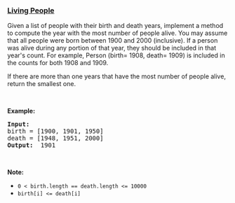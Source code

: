 ### [Living People](https://leetcode.com/problems/living-people-lcci)

<p>Given a list of people with their birth and death years, implement a method to compute the year with the most number of people alive. You may assume that all people were born between 1900 and 2000 (inclusive). If a person was alive during any portion of that year, they should be included in that year&#39;s count. For example, Person (birth= 1908, death= 1909) is included in the counts for both 1908 and 1909.</p>

<p>If there are more than one years&nbsp;that have the most number of people alive, return the smallest one.</p>

<p>&nbsp;</p>

<p><strong>Example: </strong></p>

<pre>
<strong>Input: </strong>
birth = [1900, 1901, 1950]
death = [1948, 1951, 2000]
<strong>Output: </strong> 1901
</pre>

<p>&nbsp;</p>

<p><strong>Note: </strong></p>

<ul>
	<li><code>0 &lt; birth.length == death.length &lt;= 10000</code></li>
	<li><code>birth[i] &lt;= death[i]</code></li>
</ul>
